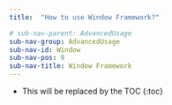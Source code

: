 ```yaml
---
title:  "How to use Window Framework?"

# sub-nav-parent: AdvancedUsage
sub-nav-group: AdvancedUsage
sub-nav-id: Window
sub-nav-pos: 9
sub-nav-title: Window Framework
---
```


* This will be replaced by the TOC
{:toc}

